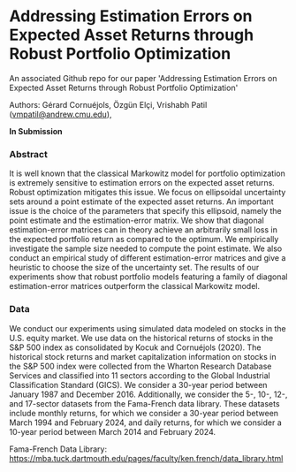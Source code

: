 # Addressing Estimation Errors on Expected Asset Returns through Robust Portfolio Optimization
An associated Github repo for our paper 'Addressing Estimation Errors on Expected Asset Returns through Robust Portfolio Optimization'

Authors:  Gérard Cornuéjols, Özgün Elçi, Vrishabh Patil (vmpatil@andrew.cmu.edu),

**In Submission**

### Abstract ###

It is well known that the classical Markowitz model for portfolio optimization is extremely sensitive to estimation errors on the expected asset returns. Robust optimization mitigates this issue. We focus on ellipsoidal uncertainty sets around a point estimate of the expected asset returns. An important issue is the choice of the parameters that specify this ellipsoid, namely the point estimate and the estimation-error matrix. We show that diagonal estimation-error matrices can in theory achieve an arbitrarily small loss in the expected portfolio return as compared to the optimum. We empirically investigate the sample size needed to compute the point estimate. We also conduct an empirical study of different estimation-error matrices and give a heuristic to choose the size of the uncertainty set. The results of our experiments show that robust portfolio models featuring a family of diagonal estimation-error matrices outperform the classical Markowitz model.

### Data

We conduct our experiments using simulated data modeled on stocks in the U.S. equity market. We use data on the historical returns of stocks in the S&P 500 index as consolidated by  Kocuk and Cornuéjols (2020). The historical stock returns and market capitalization information on stocks in the S&P 500 index were collected from the Wharton Research Database Services and classified into 11 sectors according to the Global Industrial Classification Standard (GICS).  We consider a 30-year period between January 1987 and December 2016. Additionally, we consider the 5-, 10-, 12-, and 17-sector datasets from the Fama-French data library. These datasets include monthly returns, for which we consider a 30-year period between March 1994 and February 2024, and daily returns, for which we consider a 10-year period between March 2014 and February 2024.

Fama-French Data Library: https://mba.tuck.dartmouth.edu/pages/faculty/ken.french/data_library.html
